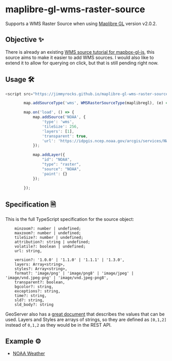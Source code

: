# maplibre-gl-wms-raster-source
Supports a WMS Raster Source when using [Maplibre GL](https://maplibre.org/projects/#js) version v2.0.2.

## Objective ✨
There is already an existing [WMS source tutorial for mapbox-gl-js](https://docs.mapbox.com/mapbox-gl-js/example/wms/), this source aims to make it easier to add WMS sources. I would also like to extend it to allow for querying on click, but that is still pending right now.


## Usage 🛠️

```javascript
<script src="https://jimmyrocks.github.io/maplibre-gl-wms-raster-source/dist/maplibre-gl-wms-raster-source.min.js"></script>

        map.addSourceType('wms', WMSRasterSourceType(maplibregl), (e) => e && console.error('There was an error', e));

        map.on('load', () => {
            map.addSource('NOAA', {
                'type': 'wms',
                'tileSize': 256,
                'layers': [1],
                'transparent': true,
                'url': 'https://idpgis.ncep.noaa.gov/arcgis/services/NWS_Observations/radar_base_reflectivity/MapServer/WMSServer'
            });

            map.addLayer({
                "id": "NOAA",
                "type": "raster",
                "source": "NOAA",
                'paint': {}
            });

        });
```

## Specification 🗎

This is the full TypeScript specification for the source object:
```
    minzoom?: number | undefined;
    maxzoom?: number | undefined;
    tileSize?: number | undefined;
    attribution?: string | undefined;
    volatile?: boolean | undefined;
    url: string,

    version?: '1.0.0' | '1.1.0' | '1.1.1' | '1.3.0',
    layers: Array<string>,
    styles?: Array<string>,
    format?: 'image/png' | 'image/png8' | 'image/jpeg' | 'image/vnd.jpeg-png' | 'image/vnd.jpeg-png8',
    transparent?: boolean,
    bgcolor?: string,
    exceptions?: string,
    time?: string,
    sld?: string,
    sld_body?: string
```

GeoServer also has a [great document](https://docs.geoserver.org/latest/en/user/services/wms/reference.html) that describes the values that can be used.
Layers and Styles are arrays of strings, so they are defined as `[0,1,2]` instead of `0,1,2` as they would be in the REST API.

## Example ⚙️
* [NOAA Weather](https://jimmyrocks.github.io/maplibre-gl-wms-raster-source/examples/index.html)

